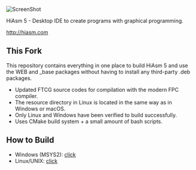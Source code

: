 ![ScreenShot](http://i.mcgl.ru/KfOVAZ8ni3)

HiAsm 5 - Desktop IDE to create programs with graphical programming.

http://hiasm.com

## This Fork

This repository contains everything in one place to build HiAsm 5 and use the WEB and _base packages without having to install any third-party .deb packages.

- Updated FTCG source codes for compilation with the modern FPC compiler.
- The resource directory in Linux is located in the same way as in Windows or macOS.
- Only Linux and Windows have been verified to build successfully.
- Uses CMake build system + a small amount of bash scripts.

## How to Build
- Windows (MSYS2): [click](docs/build_windows.md)
- Linux/UNIX: [click](docs/build-unix_and_linux.md)